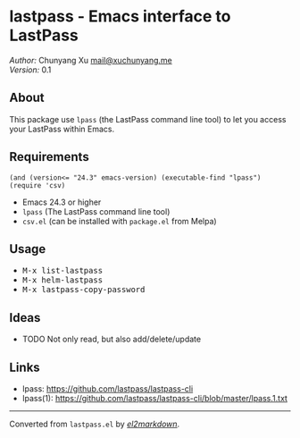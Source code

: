 # lastpass - Emacs interface to LastPass

*Author:* Chunyang Xu <mail@xuchunyang.me><br>
*Version:* 0.1<br>

## About

This package use `lpass` (the LastPass command line tool) to let you access
your LastPass within Emacs.

## Requirements

    (and (version<= "24.3" emacs-version) (executable-find "lpass") (require 'csv)

- Emacs 24.3 or higher
- `lpass` (The LastPass command line tool)
- `csv.el` (can be installed with `package.el` from Melpa)

## Usage

- <kbd>M-x list-lastpass</kbd>
- <kbd>M-x helm-lastpass</kbd>
- <kbd>M-x lastpass-copy-password</kbd>

## Ideas

- TODO Not only read, but also add/delete/update

## Links

- lpass:    https://github.com/lastpass/lastpass-cli
- lpass(1): https://github.com/lastpass/lastpass-cli/blob/master/lpass.1.txt


---
Converted from `lastpass.el` by [*el2markdown*](https://github.com/Lindydancer/el2markdown).
